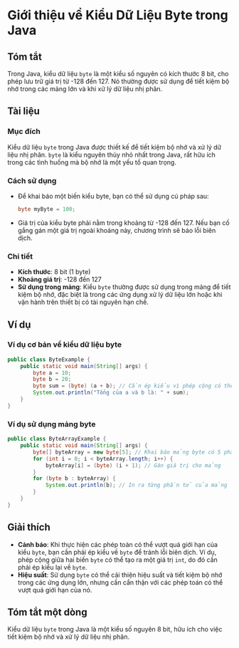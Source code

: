 <!--
Meta Description: # Giới thiệu về Kiểu Dữ Liệu Byte trong Java ## Tóm tắt Trong Java, kiểu dữ liệu `byte` là một kiểu số nguyên có kích thước 8 bit, cho phép lưu trữ gi...
Meta Keywords: byte, kiểu, trong, liệu, dụng
-->

# Giới thiệu về Kiểu Dữ Liệu Byte trong Java

## Tóm tắt
Trong Java, kiểu dữ liệu `byte` là một kiểu số nguyên có kích thước 8 bit, cho phép lưu trữ giá trị từ -128 đến 127. Nó thường được sử dụng để tiết kiệm bộ nhớ trong các mảng lớn và khi xử lý dữ liệu nhị phân.

## Tài liệu
### Mục đích
Kiểu dữ liệu `byte` trong Java được thiết kế để tiết kiệm bộ nhớ và xử lý dữ liệu nhị phân. `byte` là kiểu nguyên thủy nhỏ nhất trong Java, rất hữu ích trong các tình huống mà bộ nhớ là một yếu tố quan trọng.

### Cách sử dụng
- Để khai báo một biến kiểu byte, bạn có thể sử dụng cú pháp sau:
  ```java
  byte myByte = 100;
  ```
- Giá trị của kiểu byte phải nằm trong khoảng từ -128 đến 127. Nếu bạn cố gắng gán một giá trị ngoài khoảng này, chương trình sẽ báo lỗi biên dịch.

### Chi tiết
- **Kích thước**: 8 bit (1 byte)
- **Khoảng giá trị**: -128 đến 127
- **Sử dụng trong mảng**: Kiểu `byte` thường được sử dụng trong mảng để tiết kiệm bộ nhớ, đặc biệt là trong các ứng dụng xử lý dữ liệu lớn hoặc khi vận hành trên thiết bị có tài nguyên hạn chế.

## Ví dụ
### Ví dụ cơ bản về kiểu dữ liệu byte
```java
public class ByteExample {
    public static void main(String[] args) {
        byte a = 10;
        byte b = 20;
        byte sum = (byte) (a + b); // Cần ép kiểu vì phép cộng có thể vượt quá giá trị byte
        System.out.println("Tổng của a và b là: " + sum);
    }
}
```

### Ví dụ sử dụng mảng byte
```java
public class ByteArrayExample {
    public static void main(String[] args) {
        byte[] byteArray = new byte[5]; // Khai báo mảng byte có 5 phần tử
        for (int i = 0; i < byteArray.length; i++) {
            byteArray[i] = (byte) (i + 1); // Gán giá trị cho mảng
        }
        for (byte b : byteArray) {
            System.out.println(b); // In ra từng phần tử của mảng
        }
    }
}
```

## Giải thích
- **Cảnh báo**: Khi thực hiện các phép toán có thể vượt quá giới hạn của kiểu `byte`, bạn cần phải ép kiểu về `byte` để tránh lỗi biên dịch. Ví dụ, phép cộng giữa hai biến `byte` có thể tạo ra một giá trị `int`, do đó cần phải ép kiểu lại về `byte`.
- **Hiệu suất**: Sử dụng `byte` có thể cải thiện hiệu suất và tiết kiệm bộ nhớ trong các ứng dụng lớn, nhưng cần cẩn thận với các phép toán có thể vượt quá giới hạn của nó.

## Tóm tắt một dòng
Kiểu dữ liệu `byte` trong Java là một kiểu số nguyên 8 bit, hữu ích cho việc tiết kiệm bộ nhớ và xử lý dữ liệu nhị phân.